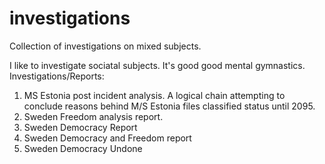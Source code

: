 # investigations
Collection of investigations on mixed subjects.

I like to investigate sociatal subjects. It's good good mental gymnastics. 
Investigations/Reports:
1. MS Estonia post incident analysis. A logical chain attempting to conclude reasons behind M/S Estonia files classified status until 2095.
2. Sweden Freedom analysis report.
3. Sweden Democracy Report
4. Sweden Democracy and Freedom report
5. Sweden Democracy Undone
